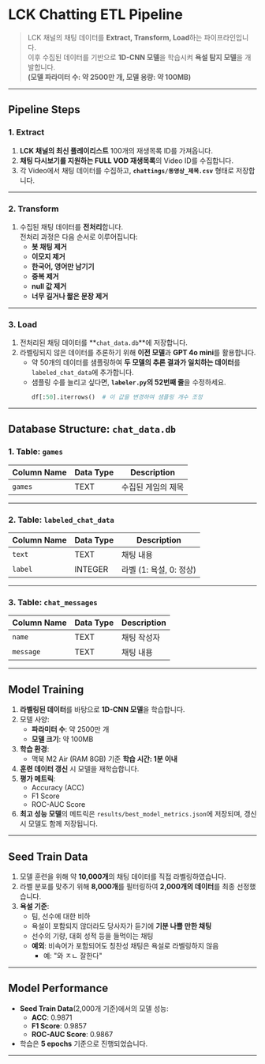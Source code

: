 # **LCK Chatting ETL Pipeline**

> LCK 채널의 채팅 데이터를 **Extract, Transform, Load**하는 파이프라인입니다.  
이후 수집된 데이터를 기반으로 **1D-CNN 모델**을 학습시켜 **욕설 탐지 모델**을 개발합니다.  
**(모델 파라미터 수: 약 2500만 개, 모델 용량: 약 100MB)**

---

## **Pipeline Steps**

### **1. Extract**
1. **LCK 채널의 최신 플레이리스트** 100개의 재생목록 ID를 가져옵니다.  
2. **채팅 다시보기를 지원하는 FULL VOD 재생목록**의 Video ID를 수집합니다.  
3. 각 Video에서 채팅 데이터를 수집하고, **`chattings/동영상_제목.csv`** 형태로 저장합니다.

---

### **2. Transform**
1. 수집된 채팅 데이터를 **전처리**합니다.  
   전처리 과정은 다음 순서로 이루어집니다:  
   - **봇 채팅 제거**
   - **이모지 제거**
   - **한국어, 영어만 남기기**
   - **중복 제거**
   - **null 값 제거**
   - **너무 길거나 짧은 문장 제거**

---

### **3. Load**
1. 전처리된 채팅 데이터를 **`chat_data.db`**에 저장합니다.  
2. 라벨링되지 않은 데이터를 추론하기 위해 **이전 모델**과 **GPT 4o mini**를 활용합니다.  
   - 약 50개의 데이터를 샘플링하여 **두 모델의 추론 결과가 일치하는 데이터**를 `labeled_chat_data`에 추가합니다.  
   - 샘플링 수를 늘리고 싶다면, **`labeler.py`의 52번째 줄**을 수정하세요.  
     ```python
     df[:50].iterrows()  # 이 값을 변경하여 샘플링 개수 조정
     ```

---

## **Database Structure: `chat_data.db`**

### **1. Table: `games`**
| Column Name | Data Type | Description              |
|-------------|-----------|--------------------------|
| `games`     | TEXT      | 수집된 게임의 제목        |

---

### **2. Table: `labeled_chat_data`**
| Column Name | Data Type | Description                     |
|-------------|-----------|---------------------------------|
| `text`      | TEXT      | 채팅 내용                        |
| `label`     | INTEGER   | 라벨 (1: 욕설, 0: 정상)          |

---

### **3. Table: `chat_messages`**
| Column Name | Data Type | Description               |
|-------------|-----------|---------------------------|
| `name`      | TEXT      | 채팅 작성자               |
| `message`   | TEXT      | 채팅 내용                 |

---

## **Model Training**
1. **라벨링된 데이터**를 바탕으로 **1D-CNN 모델**을 학습합니다.  
2. 모델 사양:
   - **파라미터 수**: 약 2500만 개  
   - **모델 크기**: 약 100MB  
3. **학습 환경**:
   - 맥북 M2 Air (RAM 8GB) 기준 **학습 시간: 1분 이내**  
4. **훈련 데이터 갱신** 시 모델을 재학습합니다.  
5. **평가 메트릭**: 
   - Accuracy (ACC)  
   - F1 Score  
   - ROC-AUC Score  
6. **최고 성능 모델**의 메트릭은 `results/best_model_metrics.json`에 저장되며, 갱신 시 모델도 함께 저장됩니다.

---

## **Seed Train Data**
1. 모델 훈련을 위해 약 **10,000개**의 채팅 데이터를 직접 라벨링하였습니다.  
2. 라벨 분포를 맞추기 위해 **8,000개**를 필터링하여 **2,000개의 데이터**를 최종 선정했습니다.  
3. **욕설 기준**:
   - 팀, 선수에 대한 비하
   - 욕설이 포함되지 않더라도 당사자가 듣기에 **기분 나쁠 만한 채팅**
   - 선수의 기량, 대회 성적 등을 들먹이는 채팅
   - **예외**: 비속어가 포함되어도 칭찬성 채팅은 욕설로 라벨링하지 않음  
     - 예: "와 ㅈㄴ 잘한다"

---

## **Model Performance**
- **Seed Train Data**(2,000개 기준)에서의 모델 성능:  
  - **ACC**: 0.9871  
  - **F1 Score**: 0.9857  
  - **ROC-AUC Score**: 0.9867  
- 학습은 **5 epochs** 기준으로 진행되었습니다.

---
